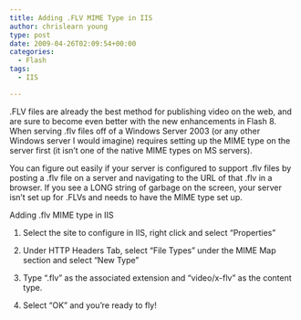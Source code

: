 ```yaml
---
title: Adding .FLV MIME Type in IIS
author: chrislearn young
type: post
date: 2009-04-26T02:09:54+00:00
categories:
  - Flash
tags:
  - IIS

---
```

.FLV files are already the best method for publishing video on the web, and are sure to become even better with the new enhancements in Flash 8. When serving .flv files off of a Windows Server 2003 (or any other Windows server I would imagine) requires setting up the MIME type on the server first (it isn&#8217;t one of the native MIME types on MS servers).

<!--more-->
You can figure out easily if your server is configured to support .flv files by posting a .flv file on a server and navigating to the URL of that .flv in a browser. If you see a LONG string of garbage on the screen, your server isn&#8217;t set up for .FLVs and needs to have the MIME type set up.

Adding .flv MIME type in IIS

1) Select the site to configure in IIS, right click and select &#8220;Properties&#8221;
  
2) Under HTTP Headers Tab, select &#8220;File Types&#8221; under the MIME Map section and select &#8220;New Type&#8221;
  
3) Type &#8220;.flv&#8221; as the associated extension and &#8220;video/x-flv&#8221; as the content type.
  
4) Select &#8220;OK&#8221; and you&#8217;re ready to fly!